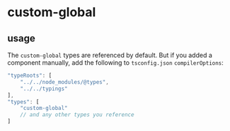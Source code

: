 # custom-global

## usage

The `custom-global` types are referenced by default. But if you added a component manually, add the following
to `tsconfig.json` `compilerOptions`:

```js
"typeRoots": [
    "../../node_modules/@types",
    "../../typings"
],
"types": [
    "custom-global"
    // and any other types you reference
]
```